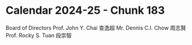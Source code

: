 # Calendar 2024-25 - Chunk 183

<!-- Chunk tokens: 31, Enriched tokens: 34 -->

Board of Directors
Prof. John Y. Chai 查逸超 Mr. Dennis C.I. Chow 周志賢 Prof. Rocky S. Tuan
段崇智